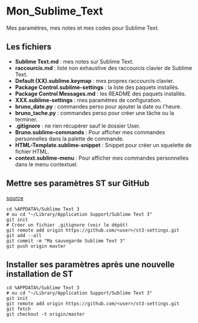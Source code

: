 # Mon_Sublime_Text

Mes paramètres, mes notes et mes codes pour Sublime Text.

## Les fichiers

- __Sublime Text.md__ : mes notes sur Sublime Text.
- __raccourcis.md__ : liste non exhaustive des raccourcis clavier de Sublime Text.
- __Default (XX).sublime.keymap__ : mes propres raccourcis clavier.
- __Package Control.sublime-settings__ : la liste des paquets installés.
- __Package Control Messages.md__ : les README des paquets installés.
- __XXX.sublime-settings__ : mes paramètres de configuration.
- __bruno_date.py__ : commandes perso pour ajouter la date ou l'heure.
- __bruno_tache.py__ : commandes perso pour créer une tâche ou la terminer.
- __.gitignore__ : ne rien récupérer sauf le dossier User.
- __Bruno.sublime-commands__ : Pour afficher mes commandes personnelles dans la palette de commande.
- __HTML-Template.sublime-snippet__ : Snippet pour créer un squelette de fichier HTML.
- __context.sublime-menu__ : Pour afficher mes commandes personnelles dans le menu contextuel.

## Mettre ses paramètres ST sur GitHub

[source](https://blog.smarchal.com/configurer-sublime-text-en-30-secondes-grace-a-git#que-faut-il-sauvegarder-)

    cd %APPDATA%/Sublime Text 3
    # ou cd "~/Library/Application Support/Sublime Text 3"
    git init
    # Créer un fichier .gitignore (voir le dépôt)
    git remote add origin https://github.com/<user>/st3-settings.git
    git add --all
    git commit -m "Ma sauvegarde Sublime Text 3"
    git push origin master


## Installer ses paramètres après une nouvelle installation de ST

    cd %APPDATA%/Sublime Text 3
    # ou cd "~/Library/Application Support/Sublime Text 3"
    git init
    git remote add origin https://github.com/<user>/st3-settings.git
    git fetch
    git checkout -t origin/master

